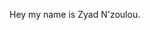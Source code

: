 Hey my name is Zyad N'zoulou.



<!---
ZyadNzoulou/ZyadNzoulou is a ✨ special ✨ repository because its `README.md` (this file) appears on your GitHub profile.
You can click the Preview link to take a look at your changes.
--->
